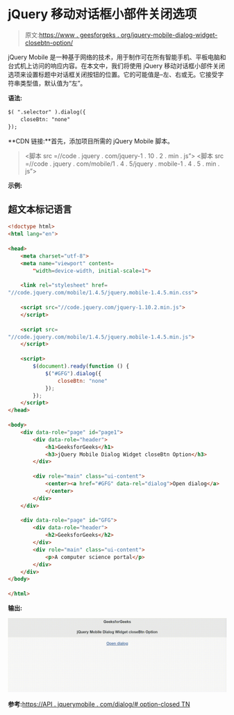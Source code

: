 # jQuery 移动对话框小部件关闭选项

> 原文:[https://www . geesforgeks . org/jquery-mobile-dialog-widget-closebtn-option/](https://www.geeksforgeeks.org/jquery-mobile-dialog-widget-closebtn-option/)

jQuery Mobile 是一种基于网络的技术，用于制作可在所有智能手机、平板电脑和台式机上访问的响应内容。在本文中，我们将使用 jQuery 移动对话框小部件关闭选项来设置标题中对话框关闭按钮的位置。它的可能值是–左、右或无。它接受字符串类型值，默认值为“左”。

**语法:**

```html
$( ".selector" ).dialog({
    closeBtn: "none"
});
```

**CDN 链接:**首先，添加项目所需的 jQuery Mobile 脚本。

> <link rel="”stylesheet”" href="”//code.jquery.com/mobile/1.4.5/jquery.mobile-1.4.5.min.css”">
> <脚本 src =//code . jquery . com/jquery-1 . 10 . 2 . min . js”></脚本>
> <脚本 src =//code . jquery . com/mobile/1 . 4 . 5/jquery . mobile-1 . 4 . 5 . min . js”></脚本>

**示例:**

## 超文本标记语言

```html
<!doctype html>
<html lang="en">

<head>
    <meta charset="utf-8">
    <meta name="viewport" content=
        "width=device-width, initial-scale=1">

    <link rel="stylesheet" href=
"//code.jquery.com/mobile/1.4.5/jquery.mobile-1.4.5.min.css">

    <script src="//code.jquery.com/jquery-1.10.2.min.js">
    </script>

    <script src=
"//code.jquery.com/mobile/1.4.5/jquery.mobile-1.4.5.min.js">
    </script>

    <script>
        $(document).ready(function () {
            $("#GFG").dialog({
                closeBtn: "none"
            });
        });
    </script>
</head>

<body>
    <div data-role="page" id="page1">
        <div data-role="header">
            <h1>GeeksforGeeks</h1>
            <h3>jQuery Mobile Dialog Widget closeBtn Option</h3>
        </div>

        <div role="main" class="ui-content">
            <center><a href="#GFG" data-rel="dialog">Open dialog</a>
            </center>
        </div>
    </div>

    <div data-role="page" id="GFG">
        <div data-role="header">
            <h2>GeeksforGeeks</h2>
        </div>
        <div role="main" class="ui-content">
            <p>A computer science portal</p>
        </div>
    </div>
</body>

</html>
```

**输出:**

![](img/a72d8371f6b6c6cd46df265242d703c9.png)

**参考:**[https://API . jquerymobile . com/dialog/# option-closed TN](https://api.jquerymobile.com/dialog/#option-closeBtn)